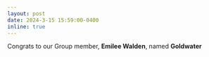 ```yaml
---
layout: post
date: 2024-3-15 15:59:00-0400
inline: true
---
```


Congrats to our Group member, **Emilee Walden**, named **Goldwater**
